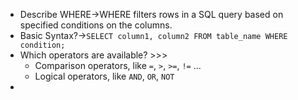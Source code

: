- Describe WHERE→WHERE filters rows in a SQL query based on specified conditions on the columns.
- Basic Syntax?→`SELECT column1, column2 FROM table_name WHERE condition;`
- Which operators are available? >>>
    - Comparison operators, like `=`, `>`, `>=`, `!=` ... 
    - Logical operators, like `AND`, `OR`, `NOT`
- 
